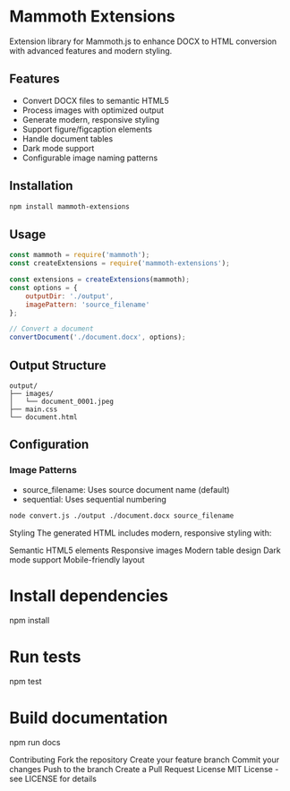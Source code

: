 # Mammoth Extensions

Extension library for Mammoth.js to enhance DOCX to HTML conversion with advanced features and modern styling.

## Features

- Convert DOCX files to semantic HTML5
- Process images with optimized output
- Generate modern, responsive styling
- Support figure/figcaption elements
- Handle document tables
- Dark mode support
- Configurable image naming patterns

## Installation

```bash
npm install mammoth-extensions
```

## Usage

```javascript
const mammoth = require('mammoth');
const createExtensions = require('mammoth-extensions');

const extensions = createExtensions(mammoth);
const options = {
    outputDir: './output',
    imagePattern: 'source_filename'
};

// Convert a document
convertDocument('./document.docx', options);
```

## Output Structure

```
output/
├── images/
│   └── document_0001.jpeg
├── main.css
└── document.html
```

## Configuration

### Image Patterns

- source_filename: Uses source document name (default)
- sequential: Uses sequential numbering

```bash
node convert.js ./output ./document.docx source_filename
```

Styling
The generated HTML includes modern, responsive styling with:

Semantic HTML5 elements
Responsive images
Modern table design
Dark mode support
Mobile-friendly layout

# Install dependencies
npm install

# Run tests
npm test

# Build documentation
npm run docs

Contributing
Fork the repository
Create your feature branch
Commit your changes
Push to the branch
Create a Pull Request
License
MIT License - see LICENSE for details
```